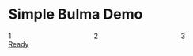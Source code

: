 # Simple Bulma Demo
<div class="columns">
    <div class="column has-background-primary">1</div>
    <div class="column has-background-warning">2</div>
    <div class="column has-background-danger">3</div>
</div>
<a href="https://hs-bochum.de"
class="button is-primary">
    Ready
</a>
